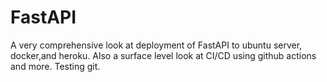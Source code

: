 # FastAPI

A very comprehensive look at deployment of FastAPI to ubuntu server, docker,and heroku. 
Also a surface level look at CI/CD using github actions and more.
Testing git.
